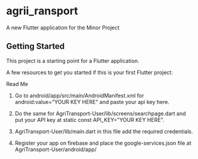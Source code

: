 # agrii_ransport

A new Flutter application for the Minor Project

## Getting Started

This project is a starting point for a Flutter application.

A few resources to get you started if this is your first Flutter project:

Read Me

1. Go to android/app/src/main/AndroidManifest.xml for android:value="YOUR KEY HERE"
   and paste your api key here.
   
2. Do the same for AgriTransport-User/lib/screens/searchpage.dart and 
   put your API key at static const API_KEY="YOUR KEY HERE".
   
3. AgriTransport-User/lib/main.dart in this file add the required credentials.

4. Register your app on firebase and place the google-services.json file at AgriTransport-User/android/app/
